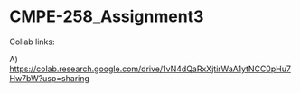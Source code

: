 # CMPE-258_Assignment3 

Collab links:

A) https://colab.research.google.com/drive/1vN4dQaRxXjtirWaA1ytNCC0pHu7Hw7bW?usp=sharing
